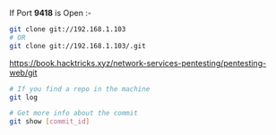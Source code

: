 If Port **9418** is Open :-
```sh
git clone git://192.168.1.103
# OR
git clone git://192.168.1.103/.git
```

https://book.hacktricks.xyz/network-services-pentesting/pentesting-web/git


```sh
# If you find a repo in the machine
git log

# Get more info about the commit
git show [commit_id]
```